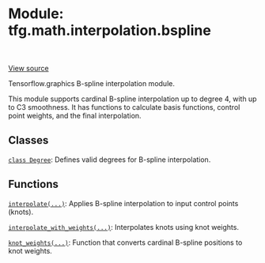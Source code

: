 <div itemscope itemtype="http://developers.google.com/ReferenceObject">
<meta itemprop="name" content="tfg.math.interpolation.bspline" />
<meta itemprop="path" content="Stable" />
</div>

# Module: tfg.math.interpolation.bspline

<table class="tfo-notebook-buttons tfo-api" align="left">
</table>

<a target="_blank" href="https://github.com/tensorflow/graphics/blob/master/tensorflow_graphics/math/interpolation/bspline.py">View
source</a>

Tensorflow.graphics B-spline interpolation module.

<!-- Placeholder for "Used in" -->

This module supports cardinal B-spline interpolation up to degree 4, with up
to C3 smoothness. It has functions to calculate basis functions, control point
weights, and the final interpolation.

## Classes

[`class Degree`](../../../tfg/math/interpolation/bspline/Degree.md): Defines valid degrees for B-spline interpolation.

## Functions

[`interpolate(...)`](../../../tfg/math/interpolation/bspline/interpolate.md): Applies B-spline interpolation to input control points (knots).

[`interpolate_with_weights(...)`](../../../tfg/math/interpolation/bspline/interpolate_with_weights.md): Interpolates knots using knot weights.

[`knot_weights(...)`](../../../tfg/math/interpolation/bspline/knot_weights.md): Function that converts cardinal B-spline positions to knot weights.

